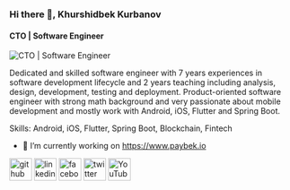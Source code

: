 ### Hi there 👋, Khurshidbek Kurbanov
#### CTO |  Software Engineer
![CTO |  Software Engineer](https://twitter.com/kurbanovxurshid/header_photo)

Dedicated and skilled software engineer with 7 years experiences in software development lifecycle and 2 years teaching including analysis, design, development, testing and deployment. Product-oriented software engineer with strong math background and very passionate about mobile development and mostly work with Android, iOS, Flutter and Spring Boot.

Skills: Android, iOS, Flutter, Spring Boot, Blockchain, Fintech

- 🔭 I’m currently working on https://www.paybek.io 


[<img src='https://cdn.jsdelivr.net/npm/simple-icons@3.0.1/icons/github.svg' alt='github' height='40'>](https://github.com/khurshid88)  [<img src='https://cdn.jsdelivr.net/npm/simple-icons@3.0.1/icons/linkedin.svg' alt='linkedin' height='40'>](https://www.linkedin.com/in/khurshidbek-kurbanov-98647a99/)  [<img src='https://cdn.jsdelivr.net/npm/simple-icons@3.0.1/icons/facebook.svg' alt='facebook' height='40'>](https://www.facebook.com/kurbanovxurshidbek)  [<img src='https://cdn.jsdelivr.net/npm/simple-icons@3.0.1/icons/twitter.svg' alt='twitter' height='40'>](https://twitter.com/kurbanovxurshid)  [<img src='https://cdn.jsdelivr.net/npm/simple-icons@3.0.1/icons/youtube.svg' alt='YouTube' height='40'>](https://www.youtube.com/channel/kurbanovxurshidbek)  


